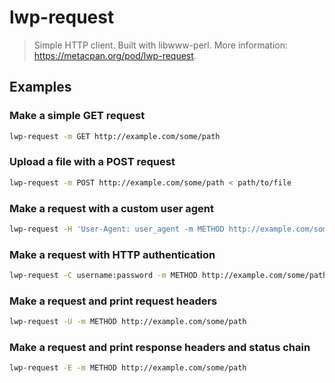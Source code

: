 # lwp-request

> Simple HTTP client. Built with libwww-perl. More information: <https://metacpan.org/pod/lwp-request>.

## Examples

### Make a simple GET request

```bash
lwp-request -m GET http://example.com/some/path
```

### Upload a file with a POST request

```bash
lwp-request -m POST http://example.com/some/path < path/to/file
```

### Make a request with a custom user agent

```bash
lwp-request -H 'User-Agent: user_agent -m METHOD http://example.com/some/path
```

### Make a request with HTTP authentication

```bash
lwp-request -C username:password -m METHOD http://example.com/some/path
```

### Make a request and print request headers

```bash
lwp-request -U -m METHOD http://example.com/some/path
```

### Make a request and print response headers and status chain

```bash
lwp-request -E -m METHOD http://example.com/some/path
```
